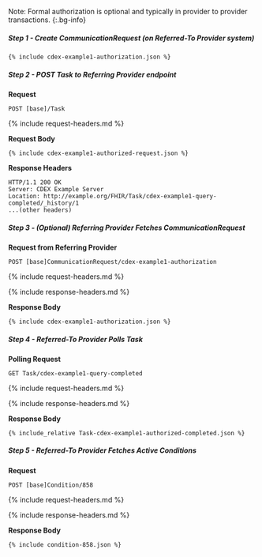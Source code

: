 Note: Formal authorization is optional and typically in provider to provider transactions.
{:.bg-info}

##### Step 1 - Create CommunicationRequest (on Referred-To Provider system)

~~~
{% include cdex-example1-authorization.json %}
~~~

##### Step 2 - POST Task to Referring Provider endpoint

**Request**
~~~
POST [base]/Task
~~~

{% include request-headers.md %}

**Request Body**

~~~
{% include cdex-example1-authorized-request.json %}
~~~

**Response Headers**

~~~
HTTP/1.1 200 OK
Server: CDEX Example Server
Location: http://example.org/FHIR/Task/cdex-example1-query-completed/_history/1
...(other headers)
~~~

##### Step 3 - (Optional) Referring Provider Fetches CommunicationRequest

**Request from Referring Provider**
~~~
POST [base]CommunicationRequest/cdex-example1-authorization
~~~

{% include request-headers.md %}

{% include response-headers.md %}

**Response Body**

~~~
{% include cdex-example1-authorization.json %}
~~~

##### Step 4 - Referred-To Provider Polls Task

**Polling Request**
~~~
GET Task/cdex-example1-query-completed
~~~

{% include request-headers.md %}

{% include response-headers.md %}

**Response Body**

~~~
{% include_relative Task-cdex-example1-authorized-completed.json %}
~~~

##### Step 5 - Referred-To Provider Fetches Active Conditions

**Request**
~~~
POST [base]Condition/858
~~~

{% include request-headers.md %}

{% include response-headers.md %}

**Response Body**

~~~
{% include condition-858.json %}
~~~
